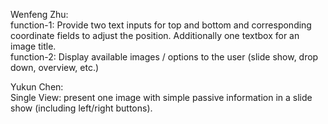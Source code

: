 Wenfeng Zhu:\
function-1: Provide two text inputs for top and bottom and corresponding coordinate fields to adjust the position. Additionally one textbox for an image title.\
function-2: Display available images / options to the user (slide show, drop down, overview, etc.)


Yukun Chen:\
Single View: present one image with simple passive information in a slide show (including left/right buttons).